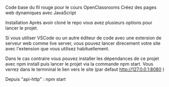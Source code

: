 Code base du fil rouge pour le cours OpenClassrooms Créez des pages web dynamiques avec JavaScript

Installation
Après avoir cloné le repo vous avez plusieurs options pour lancer le projet.

Si vous utiliser VSCode ou un autre éditeur de code avec une extersion de serveur web comme live server, vous pouvez lancer direcement votre site avec l'extension que vous utilisez habituellement.

Dans le cas contraire vous pouvez installer les dépendances de ce projet avec npm install puis lancer le projet via la commande npm start. Vous verrez dans le termninal le lien vers le site (par defaut http://127.0.0.1:8080 )

Depuis "api-http" : npm start

